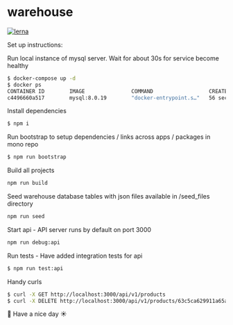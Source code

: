 # warehouse
[![lerna](https://img.shields.io/badge/maintained%20with-lerna-cc00ff.svg)](https://lerna.js.org/)

Set up instructions:

Run local instance of mysql server. Wait for about 30s for service become healthy
```bash
$ docker-compose up -d
$ docker ps
CONTAINER ID        IMAGE               COMMAND                  CREATED             STATUS                    PORTS                               NAMES
c4496660a517        mysql:8.0.19        "docker-entrypoint.s…"   56 seconds ago      Up 55 seconds (healthy)   0.0.0.0:3306->3306/tcp, 33060/tcp   mysql
```

Install dependencies
```bash
$ npm i
```

Run bootstrap to setup dependencies / links across apps / packages in mono repo
```bash
$ npm run bootstrap
```

Build all projects
```bash
npm run build
```

Seed warehouse database tables with json files available in /seed_files directory
```bash
npm run seed
```

Start api - API server runs by default on port 3000
```bash
npm run debug:api
```

Run tests - Have added integration tests for api
```bash
$ npm run test:api
```

Handy curls
```bash
$ curl -X GET http://localhost:3000/api/v1/products
$ curl -X DELETE http://localhost:3000/api/v1/products/63c5ca629911a65ab6f40b12a8ae7153
```

:rainbow: Have a nice day :sunny: